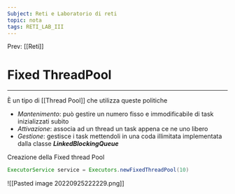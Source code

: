 ```yaml
---
Subject: Reti e Laboratorio di reti
topic: nota
tags: RETI_LAB_III
---
```


Prev: [[Reti]]

# Fixed ThreadPool
---


È un tipo di [[Thread Pool]] che utilizza queste politiche

- _Mantenimento_: può gestire un numero fisso e immodificabile di task inizializzati subito
- _Attivazione_: associa ad un thread un task appena ce ne uno libero
- _Gestione_: gestisce i task mettendoli in una coda illimitata implementata dalla classe ***LinkedBlockingQueue***

Creazione della Fixed thread Pool

```java
ExecutorService service = Executors.newFixedThreadPool(10)
```
![[Pasted image 20220925222229.png]]